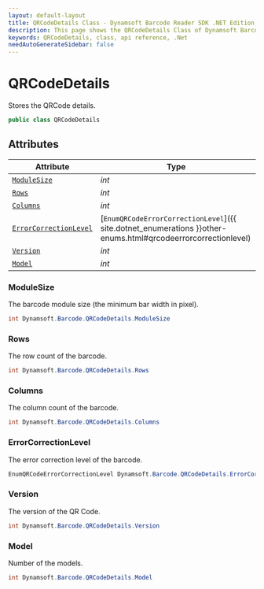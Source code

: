 ```yaml
---
layout: default-layout
title: QRCodeDetails Class - Dynamsoft Barcode Reader SDK .NET Edition API Reference
description: This page shows the QRCodeDetails Class of Dynamsoft Barcode Reader SDK .NET Edition.
keywords: QRCodeDetails, class, api reference, .Net
needAutoGenerateSidebar: false
---
```



# QRCodeDetails
Stores the QRCode details.  


```C#
public class QRCodeDetails
```  

## Attributes
  
| Attribute | Type |
|---------- | ---- |
| [`ModuleSize`](#modulesize) | *int* |
| [`Rows`](#rows) | *int* |
| [`Columns`](#columns) | *int* |
| [`ErrorCorrectionLevel`](#errorcorrectionlevel) | [`EnumQRCodeErrorCorrectionLevel`]({{ site.dotnet_enumerations }}other-enums.html#qrcodeerrorcorrectionlevel) |
| [`Version`](#version) | *int* |
| [`Model`](#model) | *int* |


### ModuleSize
The barcode module size (the minimum bar width in pixel).  

```C#
int Dynamsoft.Barcode.QRCodeDetails.ModuleSize
```

### Rows
The row count of the barcode.  

```C#
int Dynamsoft.Barcode.QRCodeDetails.Rows
```

### Columns
The column count of the barcode. 

```C#
int Dynamsoft.Barcode.QRCodeDetails.Columns
```

### ErrorCorrectionLevel
The error correction level of the barcode.  

```C#
EnumQRCodeErrorCorrectionLevel Dynamsoft.Barcode.QRCodeDetails.ErrorCorrectionLevel
```

### Version
The version of the QR Code.

```C#
int Dynamsoft.Barcode.QRCodeDetails.Version
```

### Model
Number of the models.

```C#
int Dynamsoft.Barcode.QRCodeDetails.Model
```
